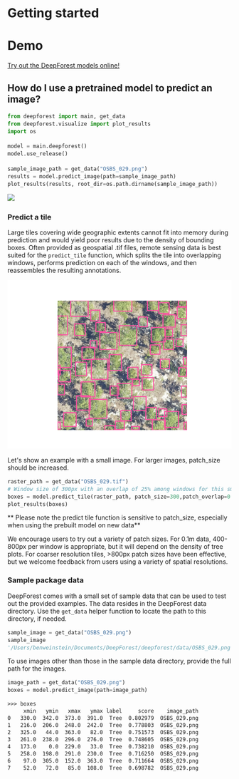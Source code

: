 # Getting started

# Demo

[Try out the DeepForest models online!](https://huggingface.co/spaces/weecology/deepforest-demo)

## How do I use a pretrained model to predict an image?

```python
from deepforest import main, get_data
from deepforest.visualize import plot_results
import os

model = main.deepforest()
model.use_release()

sample_image_path = get_data("OSBS_029.png")
results = model.predict_image(path=sample_image_path)
plot_results(results, root_dir=os.path.dirname(sample_image_path))
```

<img src="../www/getting_started1.png" height="300px">

### Predict a tile

Large tiles covering wide geographic extents cannot fit into memory during prediction and would yield poor results due to the density of bounding boxes. Often provided as geospatial .tif files, remote sensing data is best suited for the ```predict_tile``` function, which splits the tile into overlapping windows, performs prediction on each of the windows, and then reassembles the resulting annotations.

![](../../www/getting_started1.png)

Let's show an example with a small image. For larger images, patch_size should be increased.

```python
raster_path = get_data("OSBS_029.tif")
# Window size of 300px with an overlap of 25% among windows for this small tile.
boxes = model.predict_tile(raster_path, patch_size=300,patch_overlap=0.25)
plot_results(boxes)
```

** Please note the predict tile function is sensitive to patch_size, especially when using the prebuilt model on new data**

We encourage users to try out a variety of patch sizes. For 0.1m data, 400-800px per window is appropriate, but it will depend on the density of tree plots. For coarser resolution tiles, >800px patch sizes have been effective, but we welcome feedback from users using a variety of spatial resolutions.

### Sample package data

DeepForest comes with a small set of sample data that can be used to test out the provided examples. The data resides in the DeepForest data directory. Use the `get_data` helper function to locate the path to this directory, if needed.

```python
sample_image = get_data("OSBS_029.png")
sample_image
'/Users/benweinstein/Documents/DeepForest/deepforest/data/OSBS_029.png'
```

To use images other than those in the sample data directory, provide the full path for the images.

```python
image_path = get_data("OSBS_029.png")
boxes = model.predict_image(path=image_path)
```

```
>>> boxes
     xmin   ymin   xmax   ymax label     score    image_path
0   330.0  342.0  373.0  391.0  Tree  0.802979  OSBS_029.png
1   216.0  206.0  248.0  242.0  Tree  0.778803  OSBS_029.png
2   325.0   44.0  363.0   82.0  Tree  0.751573  OSBS_029.png
3   261.0  238.0  296.0  276.0  Tree  0.748605  OSBS_029.png
4   173.0    0.0  229.0   33.0  Tree  0.738210  OSBS_029.png
5   258.0  198.0  291.0  230.0  Tree  0.716250  OSBS_029.png
6    97.0  305.0  152.0  363.0  Tree  0.711664  OSBS_029.png
7    52.0   72.0   85.0  108.0  Tree  0.698782  OSBS_029.png